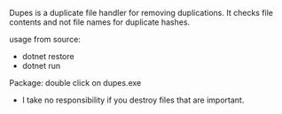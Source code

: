 Dupes is a duplicate file handler for removing duplications.
It checks file contents and not file names for duplicate hashes.

usage from source:
- dotnet restore
- dotnet run

Package:
double click on dupes.exe 

- I take no responsibility if you destroy files that are important.
